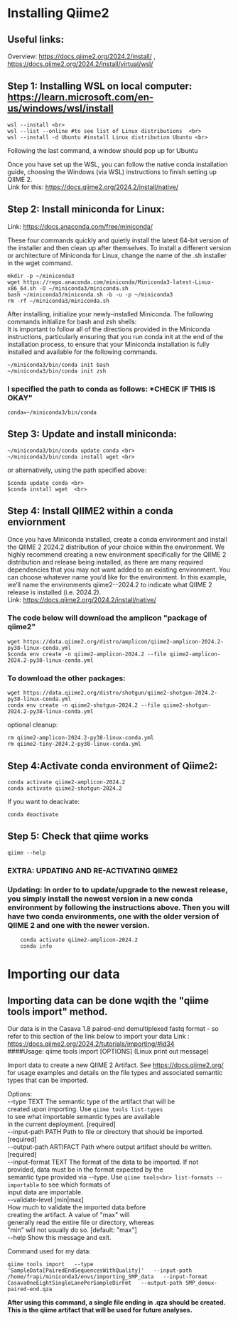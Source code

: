 # Installing Qiime2 <br>

## Useful links:  <br>
Overview: https://docs.qiime2.org/2024.2/install/ , https://docs.qiime2.org/2024.2/install/virtual/wsl/ <br>

## Step 1: Installing WSL on local computer: https://learn.microsoft.com/en-us/windows/wsl/install <br>

    wsl --install <br>
    wsl --list --online #to see list of Linux distributions  <br>
    wsl --install -d Ubuntu #install Linux distribution Ubuntu <br>

Following the last command, a window should pop up for Ubuntu <br>

Once you have set up the WSL, you can follow the native conda installation guide, choosing the Windows (via WSL) instructions to finish setting up QIIME 2. <br>
Link for this: https://docs.qiime2.org/2024.2/install/native/ <br>

## Step 2: Install miniconda for Linux: <br>
Link: https://docs.anaconda.com/free/miniconda/ <br>

These four commands quickly and quietly install the latest 64-bit version of the installer and then clean up after themselves. To install a different version or architecture of Miniconda for Linux, change the name of the .sh installer in the wget command. <br>

    mkdir -p ~/miniconda3
    wget https://repo.anaconda.com/miniconda/Miniconda3-latest-Linux-x86_64.sh -O ~/miniconda3/miniconda.sh
    bash ~/miniconda3/miniconda.sh -b -u -p ~/miniconda3
    rm -rf ~/miniconda3/miniconda.sh

After installing, initialize your newly-installed Miniconda. The following commands initialize for bash and zsh shells: <br>
It is important to follow all of the directions provided in the Miniconda instructions, particularly ensuring that you run conda init at the end of the installation process, to ensure that your Miniconda installation is fully installed and available for the following commands. <br>

    ~/miniconda3/bin/conda init bash
    ~/miniconda3/bin/conda init zsh

### I specified the path to conda as follows: *CHECK IF THIS IS OKAY"  <br>

    conda=~/miniconda3/bin/conda 

## Step 3: Update and install miniconda: <br>

    ~/miniconda3/bin/conda update conda <br>
    ~/miniconda3/bin/conda install wget <br>

or alternatively, using the path specified above: <br>

    $conda update conda <br>
    $conda install wget  <br>

## Step 4: Install QIIME2 within a conda enviornment  <br>
Once you have Miniconda installed, create a conda environment and install the QIIME 2 2024.2 distribution of your choice within the environment. We highly recommend creating a new environment specifically for the QIIME 2 distribution and release being installed, as there are many required dependencies that you may not want added to an existing environment. You can choose whatever name you’d like for the environment. In this example, we’ll name the environments qiime2-<distro>-2024.2 to indicate what QIIME 2 release is installed (i.e. 2024.2). <br>
Link: https://docs.qiime2.org/2024.2/install/native/ <br>

### The code below will download the amplicon "package of qiime2" <br>
    wget https://data.qiime2.org/distro/amplicon/qiime2-amplicon-2024.2-py38-linux-conda.yml
    $conda env create -n qiime2-amplicon-2024.2 --file qiime2-amplicon-2024.2-py38-linux-conda.yml

### To download the other packages: <br>
    wget https://data.qiime2.org/distro/shotgun/qiime2-shotgun-2024.2-py38-linux-conda.yml
    conda env create -n qiime2-shotgun-2024.2 --file qiime2-shotgun-2024.2-py38-linux-conda.yml

optional cleanup: <br>

    rm qiime2-amplicon-2024.2-py38-linux-conda.yml
    rm qiime2-tiny-2024.2-py38-linux-conda.yml

## Step 4:Activate conda environment of Qiime2: <br>
    conda activate qiime2-amplicon-2024.2
    conda activate qiime2-shotgun-2024.2

If you want to deacivate: <br>

    conda deactivate

## Step 5: Check that qiime works <br>

    qiime --help


### EXTRA: UPDATING AND RE-ACTIVATING QIIME2 <br>

### Updating: In order to to update/upgrade to the newest release, you simply install the newest version in a new conda environment by following the instructions above. Then you will have two conda environments, one with the older version of QIIME 2 and one with the newer version.  <br>
        conda activate qiime2-amplicon-2024.2
        conda info


# Importing our data
## Importing data can be done wqith the "qiime tools import" method. 
Our data is in the Casava 1.8 paired-end demultiplexed fastq format - so refer to this section of the link below to import your data
Link : https://docs.qiime2.org/2024.2/tutorials/importing/#id34 <br>
####Usage: qiime tools import [OPTIONS] (Linux print out message)

  Import data to create a new QIIME 2 Artifact. See https://docs.qiime2.org/ <br>
  for usage examples and details on the file types and associated semantic<br>
  types that can be imported.<br>

Options:<br>
  --type TEXT             The semantic type of the artifact that will be<br>
                          created upon importing. Use `qiime tools list-types`<br>
                          to see what importable semantic types are available<br>
                          in the current deployment.                [required]<br>
  --input-path PATH       Path to file or directory that should be imported.<br>
                                                                    [required]<br>
  --output-path ARTIFACT  Path where output artifact should be written.<br>
                                                                    [required]<br>
  --input-format TEXT     The format of the data to be imported. If not<br>
                          provided, data must be in the format expected by the<br>
                          semantic type provided via --type. Use `qiime tools<br>
                          list-formats --importable` to see which formats of<br>
                          input data are importable.<br>
  --validate-level [min|max]<br>
                          How much to validate the imported data before<br>
                          creating the artifact. A value of "max" will<br>
                          generally read the entire file or directory, whereas<br>
                          "min" will not usually do so.       [default: "max"]<br>
  --help                  Show this message and exit.<br>

Command used for my data: 

    qiime tools import   --type 'SampleData[PairedEndSequencesWithQuality]'   --input-path /home/frapi/miniconda3/envs/importing_SMP_data   --input-format CasavaOneEightSingleLanePerSampleDirFmt   --output-path SMP_demux-paired-end.qza

**After using this command, a single file ending in .qza should be created. This is the qiime artifact that will be used for future analyses.**
